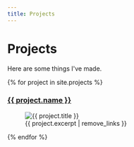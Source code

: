 ```yaml
---
title: Projects
---
```


# Projects

Here are some things I've made.

<div>
  {% for project in site.projects %}
    <article>
      <a href="{{ project.url }}"><h3>{{ project.name }}</h3></a>
      <figure>
        <img src="{{ project.thumbnail_url }}" alt="{{ project.title }}" />
        <figcaption>{{ project.excerpt | remove_links  }}</figcaption>
      </figure>
    </article>
  {% endfor %}
</div>
